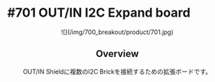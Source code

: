 # #701 OUT/IN I2C Expand board
<center>![](/img/700_breakout/product/701.jpg)
<!--COLORME-->

## Overview
OUT/IN Shieldに複数のI2C Brickを接続するための拡張ボードです。

